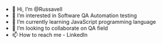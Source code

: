 - 👋 Hi, I’m @Russavell
- 👀 I’m interested in Software QA Automation testing
- 🌱 I’m currently learning JavaScript programming language
- 💞️ I’m looking to collaborate on QA field
- 📫 How to reach me - LinkedIn

<!---
Russavell/Russavell is a ✨ special ✨ repository because its `README.md` (this file) appears on your GitHub profile.
You can click the Preview link to take a look at your changes.
--->
